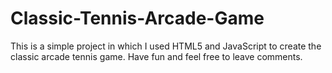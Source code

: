 # Classic-Tennis-Arcade-Game
This is a simple project in which I used HTML5 and JavaScript to create the classic arcade tennis game.
Have fun and feel free to leave comments.
